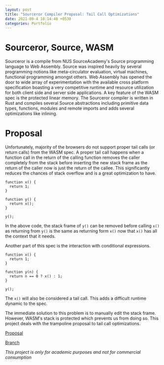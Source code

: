 ```yaml
---
layout: post
title: "Sourceror Compiler Proposal: Tail Call Optimizations"
date: 2021-09-4 10:14:48 +0530
categories: Portfolio
---
```


# Sourceror, Source, WASM

Sourceror is a compile from NUS SourceAcademy's Source programming language to
Web Assembly. Source was inspired heavily by several programming notions like meta-circulator evaluation,
virtual machines, functional programming amongst others. Web Assembly has opened
the door to wide array of experimentation with the available cross platform specification
boasting a very competitive runtime and resource utilization for both client side
and server side applications. A key feature of the WASM spec is the protected linear memory.
The Sourceror compiler is written in Rust and compiles
several Source abstractions including primitive data types, functions, modules and remote imports
and adds several optimizations like inlining.

# Proposal

Unfortunately, majority of the browsers do not support proper tail calls (or return calls)
from the WASM spec. A proper tail call happens when a function call in the return of
the calling function removes the caller completely from the stack before inserting the new stack frame
as the return of the caller now is just the return of the callee. This significantly reduces
the chances of stack overflow and is a great optimization to have.

```
function x() {
  return 1;
}

function y() {
  return x();
}

y();
```

In the above code, the stack frame of `y()` can be removed before calling `x()` as
returning from `y()` is the same as returning form `x()` now that `x()` has all the
context that it needs.

Another part of this spec is the interaction with conditional expressions.

```
function x() {
  return 1;
}

function y(n) {
  return n == 0 ? x() : 1;
}

y();
```

The `x()` will also be considered a tail call. This adds a difficult runtime dynamic
to the spec.

The immediate solution to this problem is to manually edit the stack frame. However,
WASM's stack is protected which prevents us from doing so. This project deals with the
trampoline proposal to tail call optimizations.

[Proposal](https://github.com/sourceror-t4-gt-yz/sourceror/wiki/Proper-Tail-Calls)

[Branch](https://github.com/sourceror-t4-gt-yz/sourceror/tree/proper-tail-calls)

_This project is only for academic purposes and not for commercial consumption_
